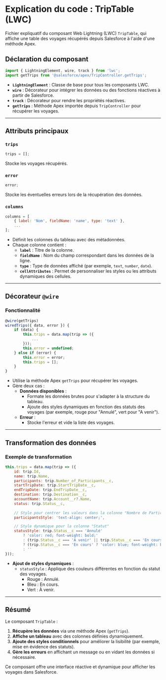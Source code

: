 # Explication du code : TripTable (LWC)

Fichier expliquatif du composant Web Lightning (LWC) `TripTable`, qui affiche une table des voyages récupérés depuis Salesforce à l'aide d'une méthode Apex.

## Déclaration du composant
```javascript
import { LightningElement, wire, track } from 'lwc';
import getTrips from '@salesforce/apex/TripController.getTrips';
```
- **`LightningElement`** : Classe de base pour tous les composants LWC.
- **`wire`** : Décorateur pour intégrer les données ou des fonctions réactives à partir de Salesforce.
- **`track`** : Décorateur pour rendre les propriétés réactives.
- **`getTrips`** : Méthode Apex importée depuis `TripController` pour récupérer les voyages.

---

## Attributs principaux

### `trips`
```javascript
trips = [];
```
Stocke les voyages récupérés.

### `error`
```javascript
error;
```
Stocke les éventuelles erreurs lors de la récupération des données.

### `columns`
```javascript
columns = [
    { label: 'Nom', fieldName: 'name', type: 'text' },
    ...
];
```
- Définit les colonnes du tableau avec des métadonnées.
- Chaque colonne contient :
  - **`label`** : Titre de la colonne.
  - **`fieldName`** : Nom du champ correspondant dans les données de la ligne.
  - **`type`** : Type de données affiché (par exemple, `text`, `number`, `date`).
  - **`cellAttributes`** : Permet de personnaliser les styles ou les attributs dynamiques des cellules.

---

## Décorateur `@wire`
### Fonctionnalité
```javascript
@wire(getTrips)
wiredTrips({ data, error }) {
    if (data) {
        this.trips = data.map(trip => ({
            ...
        }));
        this.error = undefined;
    } else if (error) {
        this.error = error;
        this.trips = [];
    }
}
```
- Utilise la méthode Apex `getTrips` pour récupérer les voyages.
- Gère deux cas :
  - **Données disponibles** :
    - Formate les données brutes pour s'adapter à la structure du tableau.
    - Ajoute des styles dynamiques en fonction des statuts des voyages (par exemple, rouge pour "Annulé", vert pour "A venir").
  - **Erreur** :
    - Stocke l'erreur et vide la liste des voyages.

---

## Transformation des données
### Exemple de transformation
```javascript
this.trips = data.map(trip => ({
    id: trip.Id,
    name: trip.Name,
    participants: trip.Number_of_Participants__c,
    startTripDate: trip.StartTripDate__c,
    endTripDate: trip.EndTripDate__c,
    destination: trip.Destination__c,
    accountName: trip.Account__r?.Name,
    status: trip.Status__c,
    
    // Style pour centrer les valeurs dans la colonne "Nombre de Participants"
    participantsStyle: 'text-align: center;',

    // Style dynamique pour la colonne "Statut"
    statusStyle: trip.Status__c === 'Annulé'
        ? 'color: red; font-weight: bold;'
        : (trip.Status__c === 'A venir' || trip.Status__c === 'En cours')
        ? (trip.Status__c === 'En cours' ? 'color: blue; font-weight: bold;' : 'color: green; font-weight: bold;')
        : ''
}));
```
- **Ajout de styles dynamiques** :
  - `statusStyle` : Applique des couleurs différentes en fonction du statut des voyages.
    - Rouge : Annulé.
    - Bleu : En cours.
    - Vert : À venir.

---

## Résumé
Le composant `TripTable` :
1. **Récupère les données** via une méthode Apex (`getTrips`).
2. **Affiche un tableau** avec des colonnes définies dynamiquement.
3. **Ajoute des styles conditionnels** pour améliorer la lisibilité (par exemple, mise en évidence des statuts).
4. **Gère les erreurs** en affichant un message ou en vidant les données si nécessaire.

Ce composant offre une interface réactive et dynamique pour afficher les voyages dans Salesforce.
